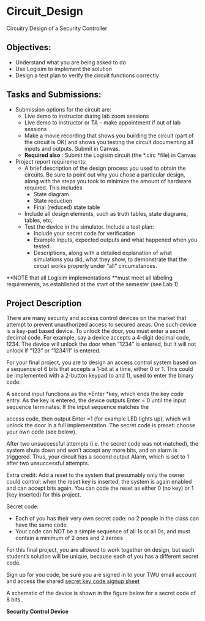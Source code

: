 # Circuit_Design

Circuitry Design of a Security Controller

## Objectives:

* Understand what you are being asked to do
* Use Logisim to implement the solution
* Design a test plan to verify the circuit functions correctly

## Tasks and Submissions:

* Submission options for the circuit are:
  * Live demo to instructor during lab zoom sessions
  * Live demo to instructor or TA – make appointment if out of lab sessions
  * Make a movie recording that shows you building the circuit (part of the circuit is OK) and shows you testing the circuit documenting all inputs and outputs. Submit in Canvas.
  * **Required also** : Submit the Logisim circuit (the *.circ *file) in Canvas
* Project report requirements:
  * A brief description of the design process you used to obtain the circuits. Be sure to point out why you chose a particular design, along with the steps you took to minimize the amount of hardware required. This includes
    * State diagram
    * State reduction
    * Final (reduced) state table
  * Include all design elements, such as truth tables, state diagrams, tables, etc,
  * Test the device in the simulator. Include a test plan:
    * Include your secret code for verification
    * Example inputs, expected outputs and what happened when you tested.
    * Descriptions, along with a detailed explanation of what simulations you did, what they show, to demonstrate that the circuit works properly under “all” circumstances.

**NOTE that all Logisim implementations **must meet all labeling requirements, as established at the []()start of the semester (see Lab 1)

## Project Description

There are many security and access control devices on the market that attempt to prevent unauthorized access to secured areas. One such device is a key-pad based device. To unlock the door, you must enter a secret decimal code. For example, say a device accepts a 4-digit decimal code, 1234. The device will unlock the door when “1234” is entered, but it will not unlock if “123” or “123411” is entered.

For your final project, you are to design an access control system based on a sequence of 6 bits that accepts a 1-bit at a time, either 0 or 1. This could be implemented with a 2-button keypad (o and 1), used to enter the binary code.

A second input functions as the *Enter *key, which ends the key code entry. As the key is entered, the device outputs Enter = 0 until the input sequence terminates. If the input sequence matches the

access code, then output Enter =1 (for example LED lights up), which will unlock the door in a full implementation. The secret code is preset: choose your own code (see below).

After two unsuccessful attempts (i.e. the secret code was not matched), the system shuts down and won’t accept any more bits, and an alarm is triggered. Thus, your circuit has a second output Alarm, which is set to 1 after two unsuccessful attempts.

Extra credit: Add a reset to the system that presumably only the owner could control: when the reset key is inserted, the system is again enabled and can accept bits again. You can code the reset as either 0 (no key) or 1 (key inserted) for this project.

Secret code:

* Each of you has their very own secret code: no 2 people in the class can have the same code
* Your code can NOT be a simple sequence of all 1s or all 0s, and must contain a minimum of 2 ones and 2 zeroes

For this final project, you are allowed to work together on design, but each student’s solution will be unique, because each of you has a different secret code.

Sign up for you code, be sure you are signed in to your TWU email account and access the shared [secret key code signup sheet](https://docs.google.com/spreadsheets/d/1zxFyoGbxKF6KTLkjCs-z31T4wlootW1h5B1IWsnBbl4/edit?usp=sharing "https://docs.google.com/spreadsheets/d/1zxFyoGbxKF6KTLkjCs-z31T4wlootW1h5B1IWsnBbl4/edit?usp=sharing")

A schematic of the device is shown in the figure below for a secret code of 8 bits..

![]()**Security Control Device**
